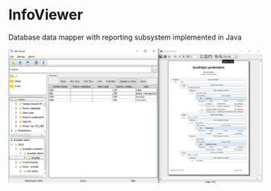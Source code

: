 # InfoViewer
Database data mapper with reporting subsystem implemented in Java

![alt tag](https://raw.githubusercontent.com/ntrivix/InfoViewer/master/ScreenShot.jpg)
